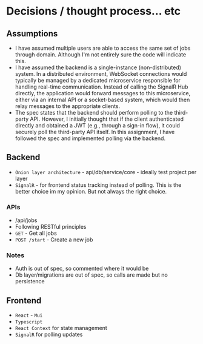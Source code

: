# Decisions / thought process... etc

## Assumptions

- I have assumed multiple users are able to access the same set of jobs through domain. Although I'm not entirely sure the code will indicate this.
-  I have assumed the backend is a single-instance (non-distributed) system.
   In a distributed environment, WebSocket connections would typically be managed by a dedicated microservice responsible for handling real-time communication.
   Instead of calling the SignalR Hub directly, the application would forward messages to this microservice, either via an internal API or a socket-based system, which would then relay messages to the appropriate clients.
- The spec states that the backend should perform polling to the third-party API.
  However, I initially thought that if the client authenticated directly and obtained a JWT (e.g., through a sign-in flow), it could securely poll the third-party API itself.
  In this assignment, I have followed the spec and implemented polling via the backend.

## Backend

- `Onion layer architecture` - api/db/service/core - ideally test project per layer
- `SignalR` - for frontend status tracking instead of polling. This is the better choice im my opinion. But not always the right choice.
 
### APIs
- /api/jobs
- Following RESTful principles
- `GET` - Get all jobs
- `POST /start` - Create a new job

### Notes

- Auth is out of spec, so commented where it would be
- Db layer/migrations are out of spec, so calls are made but no persistence

## Frontend

- `React` - `Mui`
- `Typescript`
- `React Context` for state management
- `SignalR` for polling updates